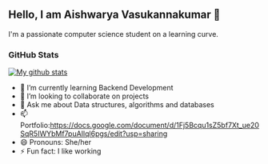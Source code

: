
## Hello, I am Aishwarya Vasukannakumar 👋

I'm a passionate computer science student on a learning curve.   

### GitHub Stats

[![My github stats](https://github-readme-stats.vercel.app/api?username=aishwaryavasu0509&count_private=true&show_icons=true&theme=gotham)](https://github.com/anuraghazra/github-readme-stats)

<!-- - 🔭 I’m currently working on ArcGis -->
- 🌱 I’m currently learning Backend Development
- 👯 I’m looking to collaborate on projects
- 💬 Ask me about Data structures, algorithms and databases
- 📫 Portfolio:https://docs.google.com/document/d/1Fj5Bcqu1sZ5bf7Xt_ue20SqR5IWYbMf7puAIlql6pgs/edit?usp=sharing
- 😄 Pronouns: She/her
- ⚡ Fun fact: I like working  


